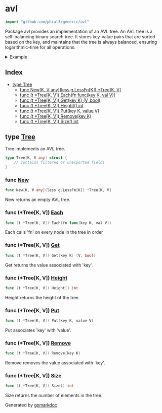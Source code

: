 <!-- Code generated by gomarkdoc. DO NOT EDIT -->

# avl

```go
import "github.com/phial3/generic/avl"
```

Package avl provides an implementation of an AVL tree\. An AVL tree is a self\-balancing binary search tree\. It stores key\-value pairs that are sorted based on the key\, and maintains that the tree is always balanced\, ensuring logarithmic\-time for all operations\.

<details><summary>Example</summary>
<p>

```go
package main

import (
	"fmt"
	g "github.com/phial3/generic"
	"github.com/phial3/generic/avl"
)

func main() {
	tree := avl.New[int, string](g.Less[int])

	tree.Put(42, "foo")
	tree.Put(-10, "bar")
	tree.Put(0, "baz")
	tree.Put(10, "quux")
	tree.Remove(10)

	tree.Each(func(key int, val string) {
		fmt.Println(key, val)
	})

}
```

#### Output

```
-10 bar
0 baz
42 foo
```

</p>
</details>

## Index

- [type Tree](<#type-tree>)
  - [func New[K, V any](less g.LessFn[K]) *Tree[K, V]](<#func-new>)
  - [func (t *Tree[K, V]) Each(fn func(key K, val V))](<#func-treek-v-each>)
  - [func (t *Tree[K, V]) Get(key K) (V, bool)](<#func-treek-v-get>)
  - [func (t *Tree[K, V]) Height() int](<#func-treek-v-height>)
  - [func (t *Tree[K, V]) Put(key K, value V)](<#func-treek-v-put>)
  - [func (t *Tree[K, V]) Remove(key K)](<#func-treek-v-remove>)
  - [func (t *Tree[K, V]) Size() int](<#func-treek-v-size>)


## type [Tree](<https://github.com/phial3/generic/blob/master/avl/avl.go#L12-L15>)

Tree implements an AVL tree\.

```go
type Tree[K, V any] struct {
    // contains filtered or unexported fields
}
```

### func [New](<https://github.com/phial3/generic/blob/master/avl/avl.go#L18>)

```go
func New[K, V any](less g.LessFn[K]) *Tree[K, V]
```

New returns an empty AVL tree\.

### func \(\*Tree\[K\, V\]\) [Each](<https://github.com/phial3/generic/blob/master/avl/avl.go#L45>)

```go
func (t *Tree[K, V]) Each(fn func(key K, val V))
```

Each calls 'fn' on every node in the tree in order

### func \(\*Tree\[K\, V\]\) [Get](<https://github.com/phial3/generic/blob/master/avl/avl.go#L35>)

```go
func (t *Tree[K, V]) Get(key K) (V, bool)
```

Get returns the value associated with 'key'\.

### func \(\*Tree\[K\, V\]\) [Height](<https://github.com/phial3/generic/blob/master/avl/avl.go#L50>)

```go
func (t *Tree[K, V]) Height() int
```

Height returns the height of the tree\.

### func \(\*Tree\[K\, V\]\) [Put](<https://github.com/phial3/generic/blob/master/avl/avl.go#L25>)

```go
func (t *Tree[K, V]) Put(key K, value V)
```

Put associates 'key' with 'value'\.

### func \(\*Tree\[K\, V\]\) [Remove](<https://github.com/phial3/generic/blob/master/avl/avl.go#L30>)

```go
func (t *Tree[K, V]) Remove(key K)
```

Remove removes the value associated with 'key'\.

### func \(\*Tree\[K\, V\]\) [Size](<https://github.com/phial3/generic/blob/master/avl/avl.go#L55>)

```go
func (t *Tree[K, V]) Size() int
```

Size returns the number of elements in the tree\.



Generated by [gomarkdoc](<https://github.com/princjef/gomarkdoc>)
